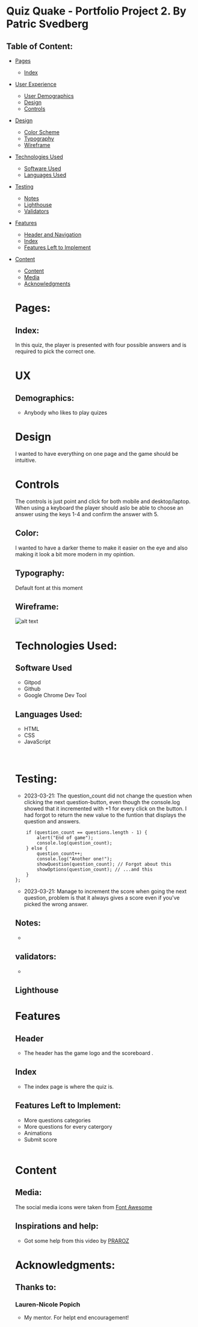 # Quiz Quake - Portfolio Project 2. By Patric Svedberg

## Table of Content:

* [Pages](#pages)
    * [Index](#index)
* [User Experience](#UX)
    * [User Demographics](#Demographics)
    * [Design](#Design)
    * [Controls](#controls)
* [Design](#Design)
    * [Color Scheme](#Color)
    * [Typography](#Typography)
    * [Wireframe](#Wireframe)
* [Technologies Used](#Technologies-Used)
    * [Software Used](#software-used)
    * [Languages Used](#Languages-used)
* [Testing](#Testing)
    * [Notes](#Notes)
    * [Lighthouse](#Lighthouse)
    * [Validators](#Validators)
* [Features](#Features)
     * [Header and Navigation](#Header-and-Navigation)
     * [Index](#Index)
     * [Features Left to Implement](#Features-Left-to-Implement)
* [Content](#Content)
    * [Content](#Inspirations)
    * [Media](#Media)
    * [Acknowledgments](#Acknowledgments)

    # Pages:
    ## Index:
    In this quiz, the player is presented with four possible answers and is required to pick the correct one.

    # UX
    ## Demographics:
    * Anybody who likes to play quizes
    # Design
    I wanted to have everything on one page and the game should be intuitive.
    # Controls
    The controls is just point and click for both mobile and desktop/laptop. When using a keyboard the player should aslo be able to
    choose an answer using the keys 1-4 and confirm the answer with 5.

    ## Color:
    I wanted to have a darker theme to make it easier on the eye and also making it look a bit more modern in my opintion.

    ## Typography:
    Default font at this moment

    ## Wireframe:

    ![alt text](assets/images/quiz-wf.png)

    # Technologies Used:

    ## Software Used
    * Gitpod
    * Github
    * Google Chrome Dev Tool

    ## Languages Used:
    * HTML
    * CSS
    * JavaScript
    <br />
    <br />

    # Testing:

    * 2023-03-21: The question_count did not change the question when clicking the next question-button, even though the console.log showed that it incremented with +1 for every click on the button.
    I had forgot to return the new value to the funtion that displays the question and answers.

    ```function nextQ() {
        if (question_count == questions.length - 1) {
            alert("End of game");
            console.log(question_count);
        } else {
            question_count++;
            console.log("Another one!");
            showQuestion(question_count); // Forgot about this
            showOptions(question_count); // ...and this
        }
    };
    ```
    * 2023-03-21: Manage to increment the score when going the next question, problem is that it always gives a score even if you've picked the wrong answer.

    ## Notes:

    * 

    ## validators:

    * 

     ## Lighthouse

     
     # Features

     ## Header
     * The header has the game logo and the scoreboard .

     ## Index
     * The index page is where the quiz is.

     ## Features Left to Implement:
     * More questions categories
     * More questions for every catergory
     * Animations
     * Submit score

     <br />

    # Content
    ## Media:
    The social media icons were taken from [Font Awesome](https://fontawesome.com/)
    
    ## Inspirations and help:
    * Got some help from this video by [PRAROZ](https://youtu.be/1ydfKDwsYbU)

    # Acknowledgments:

    ## Thanks to:
    ### Lauren-Nicole Popich
    * My mentor. For helpt end encouragement!
